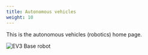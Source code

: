 ```yaml
---
title: Autonomous vehicles
weight: 10
---
```

This is the autonomous vehicles (robotics) home page.

![EV3 Base robot](https://pybricks.com/ev3-micropython/_images/robot_educator_basic.jpg)
